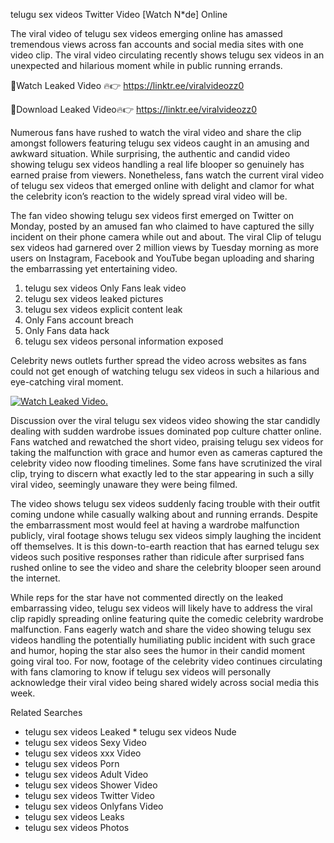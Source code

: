 ﻿telugu sex videos Twitter Video [Watch N*de] Online

The viral video of ﻿telugu sex videos emerging online has amassed tremendous views across fan accounts and social media sites with one video clip. The viral video circulating recently shows ﻿telugu sex videos in an unexpected and hilarious moment while in public running errands. 

🔴Watch Leaked Video 🔥👉  https://linktr.ee/viralvideozz0 

🔴Download Leaked Video🔥👉  https://linktr.ee/viralvideozz0 

Numerous fans have rushed to watch the viral video and share the clip amongst followers featuring ﻿telugu sex videos caught in an amusing and awkward situation. While surprising, the authentic and candid video showing ﻿telugu sex videos handling a real life blooper so genuinely has earned praise from viewers. Nonetheless, fans watch the current viral video of ﻿telugu sex videos that emerged online with delight and clamor for what the celebrity icon’s reaction to the widely spread viral video will be.

The fan video showing ﻿telugu sex videos first emerged on Twitter on Monday, posted by an amused fan who claimed to have captured the silly incident on their phone camera while out and about. The viral Clip of ﻿telugu sex videos had garnered over 2 million views by Tuesday morning as more users on Instagram, Facebook and YouTube began uploading and sharing the embarrassing yet entertaining video. 

1. ﻿telugu sex videos Only Fans leak video
2. ﻿telugu sex videos leaked pictures
3. ﻿telugu sex videos explicit content leak
4. Only Fans account breach
5. Only Fans data hack
6. ﻿telugu sex videos personal information exposed

Celebrity news outlets further spread the video across websites as fans could not get enough of watching ﻿telugu sex videos in such a hilarious and eye-catching viral moment. 

[![Watch Leaked Video.](https://miro.medium.com/v2/resize:fit:828/format:webp/1*cilzJN44JGOrTw9NJCrNHA.gif "Watch Leaked Video")](https://linktr.ee/viralvideozz0)

Discussion over the viral ﻿telugu sex videos video showing the star candidly dealing with sudden wardrobe issues dominated pop culture chatter online. Fans watched and rewatched the short video, praising ﻿telugu sex videos for taking the malfunction with grace and humor even as cameras captured the celebrity video now flooding timelines. Some fans have scrutinized the viral clip, trying to discern what exactly led to the star appearing in such a silly viral video, seemingly unaware they were being filmed.

The video shows ﻿telugu sex videos suddenly facing trouble with their outfit coming undone while casually walking about and running errands. Despite the embarrassment most would feel at having a wardrobe malfunction publicly, viral footage shows ﻿telugu sex videos simply laughing the incident off themselves. It is this down-to-earth reaction that has earned ﻿telugu sex videos such positive responses rather than ridicule after surprised fans rushed online to see the video and share the celebrity blooper seen around the internet.  

While reps for the star have not commented directly on the leaked embarrassing video, ﻿telugu sex videos will likely have to address the viral clip rapidly spreading online featuring quite the comedic celebrity wardrobe malfunction. Fans eagerly watch and share the video showing ﻿telugu sex videos handling the potentially humiliating public incident with such grace and humor, hoping the star also sees the humor in their candid moment going viral too. For now, footage of the celebrity video continues circulating with fans clamoring to know if ﻿telugu sex videos will personally acknowledge their viral video being shared widely across social media this week.

Related Searches
* ﻿telugu sex videos Leaked
﻿* telugu sex videos Nude
* ﻿telugu sex videos Sexy Video
* ﻿telugu sex videos xxx Video
* ﻿telugu sex videos Porn
* ﻿telugu sex videos Adult Video
* ﻿telugu sex videos Shower Video
* ﻿telugu sex videos Twitter Video
* ﻿telugu sex videos Onlyfans Video
* ﻿telugu sex videos Leaks
* ﻿telugu sex videos Photos